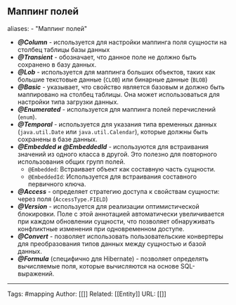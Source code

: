 ## Маппинг полей
aliases: 
	- "Маппинг полей"

- _**@Column**_ - используется для настройки маппинга поля сущности на столбец таблицы базы данных
- _**@Transient**_ - обозначает, что данное поле не должно быть сохранено в базу данных.
- _**@Lob**_ - используется для маппинга больших объектов, таких как большие текстовые данные (`CLOB`) или бинарные данные (`BLOB`)
- _**@Basic**_ - указывает, что свойство является базовым и должно быть маппировано на столбец таблицы. Она может использоваться для настройки типа загрузки данных.
- _**@Enumerated**_ - используется для маппинга полей перечислений (`enum`).
-  _**@Temporal**_ - используется для указания типа временных данных (`java.util.Date` или `java.util.Calendar`), которые должны быть сохранены в базе данных.
- _**@Embedded и @EmbeddedId**_ - используются для встраивания значений из одного класса в другой. Это полезно для повторного использования общих групп полей.
	- `@Embedded`: Встраивает объект как составную часть сущности.
	- `@EmbeddedId`: Используется для встраивания составного первичного ключа.
- _**@Access**_ - определяет стратегию доступа к свойствам сущности: через поля (`AccessType.FIELD`)
- _**@Version**_ - используется для реализации оптимистической блокировки. Поле с этой аннотацией автоматически увеличивается при каждом обновлении сущности, что позволяет обнаруживать конфликтные изменения при одновременном доступе.
- _**@Convert**_ - позволяет использовать пользовательские конвертеры для преобразования типов данных между сущностью и базой данных.
-  _**@Formula**_ (специфично для Hibernate) - позволяет определять вычисляемые поля, которые вычисляются на основе SQL-выражений.


---
Tags: #mapping
Author: [[]]
Related: [[Entity]]
URL: [[]]